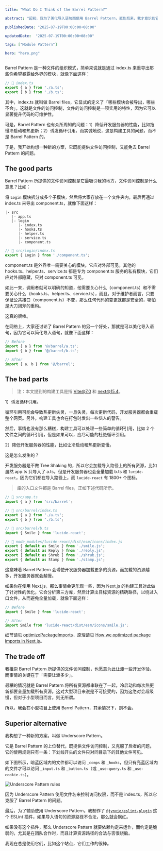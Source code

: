 ```yaml
---
title: "What Do I Think of the Barrel Pattern?"

abstract: "起初，我为了美化导入语句而使用 Barrel Pattern，直到后来，我才意识到它真正的魅力——文件的访问控制。然而，它也有众所周知的问题，于是我开始构想一种新的方案。"

publishedDate: "2025-07-19T00:00:00+08:00"

updatedDate:  "2025-07-19T00:00:00+08:00"

tags: ["Module Pattern"]

hero: "hero.png"
---
```

Barrel Pattern 是一种文件的组织模式，简单来说就是通过 index.ts 来重导出那些你希望暴露给外界的模块，就像下面这样：

```ts
// 📄 index.ts
export { a } from './a.ts';
export { b } from './b.ts';
```

其中，index.ts 就叫做 Barrel files，它显式的定义了「哪些模块会被导出，哪些不会」，这就是文件的访问控制，文件的访问控制是一项实用的特性，因为它可以显著提升代码的可维护性。

可是，Barrel Pattern 也有众所周知的问题：1）降低开发服务器的性能，比如拖慢冷启动和热更新；2）诱发循环引用。而实诚地说，这是构建工具的问题，而不是 Barrel Pattern 的。

于是，我开始构想一种新的方案，它既能提供文件访问控制，又能免去 Barrel Pattern 的问题。

## The good parts

Barrel Pattern 所提供的文件访问控制是它最吸引我的地方，文件访问控制是什么意思？比如：

将 `Login` 模块拆分成多个子模块，然后将大家存放在一个文件夹内，最后再通过 index.ts 来导出 component.ts，就像下面这样：

```
|- src
   |- app.ts
   |- login
      |- index.ts
      |- hooks.ts
      |- helper.ts
      |- service.ts
      |- component.ts
```

```ts
// 📄 src/login/index.ts
export { Login } from './component.ts';
```

component.ts 是外界唯一需要关心的模块，它应对外部可见。其他的 hooks.ts、helper.ts、service.ts 都是专为 component.ts 服务的私有模块，它们应对外部隐藏，只对 component.ts 可见。

如此一来，调用者就可以明确的知道，他需要关心什么（component.ts）和不需要关心什么（hooks.ts、helper.ts、service.ts），而且，对于维护者而言，只要保证公共接口（component.ts）不变，那么任何代码的变更就都是安全的，哪怕是大刀阔斧的重构。

这真的很棒。

在网络上，大家还讨论了 Barrel Pattern 的另一个好处，那就是可以美化导入语句，因为它可以简化导入语句，就像下面这样：

```ts
// Before
import { a } from '@/barrel/a.ts';
import { b } from '@/barrel/b.ts';

// After
import { a, b } from '@/barrel';
```

## The bad parts

> 注：本文提到的构建工具是指 Vite@7.0 和 next@15.4。

1）诱发循环引用。

循环引用可能会导致热更新失灵，一旦失灵，每次更新代码，开发服务器都会重载整个网页。另外，构建工具也会在打包时发出一些恼人的警告。

然后，事情也没有那么糟糕，构建工具可以处理一些简单的循环引用，比如 2 个文件之间的循环引用，但是如果可以，应尽可能的杜绝循环引用。

2）降低开发服务器的性能，比如让冷启动和热更新变慢。

这是怎么发生的？

开发服务器是不做 Tree Shaking 的，所以它会加载导入路径上的所有资源，比如虽然 app.ts 只导入了 a.ts，但是开发服务器也会全量加载 b.ts 和 `lucide-react`，因为它们都在导入路径上，而 `lucide-react` 有 1800+ 个图标。

> 库的入口文件都是 Barrel files，正如下述代码所示。

```ts
// 📄 src/app.ts
import { a } from 'src/barrel';

// 📄 src/barrel/index.ts
export { a } from './a.ts';
export { b } from './b.ts';

// 📄 src/barrel/b.ts
import { Smile } from 'lucide-react';

// 📄 node_modules/lucide-react/dist/esm/icons/index.js
export { default as Smile } from './smile.js';
export { default as Reply } from './reply.js';
export { default as Shrub } from './shrub.js';
export { default as Stamp } from './stamp.js';
```

这意味着 Barrel Pattern 会诱使开发服务器加载更多的资源，而加载的资源越多，开发服务器就会越慢。

如果你在使用 Next.js，那么事情会更乐观一些，因为 Next.js 的构建工具对此做了针对性的优化。它会分析第三方库，然后计算出目标资源的精确路径，以绕过入口文件，从而避免全量加载，就像下面这样：

```ts
// Before
import { Smile } from 'lucide-react';

// After
import Smile from 'lucide-react/dist/esm/icons/smile.js';
```

细节请见 [optimizePackageImports](https://nextjs.org/docs/app/api-reference/config/next-config-js/optimizePackageImports)，原理请见 [How we optimized package imports in Next.js](https://vercel.com/blog/how-we-optimized-package-imports-in-next-js#new-solution:-optimizepackageimports)。

## The trade off

我推崇 Barrel Pattern 所提供的文件访问控制，也愿意为此让渡一些开发体验，而事情的关键在于「需要让渡多少」。

最糟的情况就是 Barrel Pattern 将所有资源都串联在了一起，冷启动和每次热更新都要全量加载所有资源，这对大型项目来说是不可接受的，因为这绝对会超级慢，但对于小型项目而言，则无所谓。

所以，我会在小型项目上使用 Barrel Pattern，其余情况下，则不会。

## Superior alternative

我构想了一种新的方案，叫做 Underscore Pattern。

它是 Barrel Pattern 的上位替代，既提供文件访问控制，又克服了后者的问题，它的使用规则只有一条：下划线开头的文件只对同目录下的其他文件可见。

如下图所示，暗蓝区域内的文件都可以访问 `_comps` 和 `_hooks`，但只有亮蓝区域内的文件才可以访问 `_input.ts` 和 `_button.ts`（或 `_use-query.ts` 和 `_use-cookie.ts`）。

![Underscore Pattern rules](./img/underscore-pattern-rule.png)

因为 Underscore Pattern 使用文件名来控制访问权限，而不是 index.ts，所以它克服了 Barrel Pattern 的问题。

最后，为了辅助使用 Underscore Pattern，我制作了 [`@jynxio/eslint-plugin`](https://github.com/jynxio/eslint-plugin) 这个 ESLint 插件，如果导入语句的资源路径不合法，那么就会飘红。

如果没有这个插件，那么 Underscore Pattern 就要依赖约定来运作，而约定是脆弱的，尤其是在团队合作时，而且计算资源路径的合法与否很烧脑。

我现在总是使用它们，比如这个站点，它们工作的很棒。
